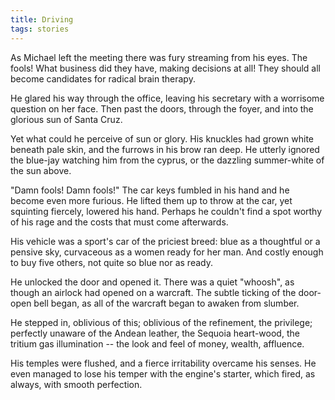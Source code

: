 ```yaml
---
title: Driving
tags: stories
---
```


As Michael left the meeting there was fury streaming from his eyes.  The
fools!  What business did they have, making decisions at all!  They
should all become candidates for radical brain therapy.

He glared his way through the office, leaving his secretary with a
worrisome question on her face.  Then past the doors, through the foyer,
and into the glorious sun of Santa Cruz.

Yet what could he perceive of sun or glory.  His knuckles had grown
white beneath pale skin, and the furrows in his brow ran deep.  He
utterly ignored the blue-jay watching him from the cyprus, or the
dazzling summer-white of the sun above.

"Damn fools!  Damn fools!"  The car keys fumbled in his hand and he
become even more furious.  He lifted them up to throw at the car, yet
squinting fiercely, lowered his hand.  Perhaps he couldn't find a spot
worthy of his rage and the costs that must come afterwards.

His vehicle was a sport's car of the priciest breed: blue as a
thoughtful or a pensive sky, curvaceous as a women ready for her man.
And costly enough to buy five others, not quite so blue nor as ready.

He unlocked the door and opened it.  There was a quiet "whoosh", as
though an airlock had opened on a warcraft.  The subtle ticking of the
door-open bell began, as all of the warcraft began to awaken from
slumber.

He stepped in, oblivious of this; oblivious of the refinement, the
privilege; perfectly unaware of the Andean leather, the Sequoia
heart-wood, the tritium gas illumination -- the look and feel of money,
wealth, affluence.

His temples were flushed, and a fierce irritability overcame his senses.
He even managed to lose his temper with the engine's starter, which
fired, as always, with smooth perfection.


